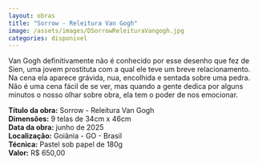 ```yaml
---
layout: obras
title: "Sorrow - Releitura Van Gogh"
image: /assets/images/DSorrowReleituraVangogh.jpg
categories: disponivel
---
```


Van Gogh definitivamente não é conhecido por esse desenho que fez de Sien, uma jovem prostituta com a qual ele teve um breve relacionamento. Na cena ela aparece grávida, nua, encolhida e sentada sobre uma pedra. Não é uma cena fácil de se ver, mas quando a gente dedica por alguns minutos o nosso olhar sobre obra, ela tem o poder de nos emocionar.

**Título da obra:** Sorrow - Releitura Van Gogh  
**Dimensões:** 9 telas de 34cm x 46cm  
**Data da obra:** junho de 2025  
**Localização:** Goiânia - GO - Brasil  
**Técnica:** Pastel sob papel de 180g  
**Valor:** R$ 650,00
